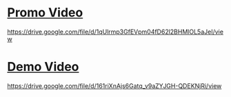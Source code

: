 # [Promo Video](https://drive.google.com/file/d/1qUlrmp3GfEVpm04fD62l2BHMlOL5aJeI/view)
https://drive.google.com/file/d/1qUlrmp3GfEVpm04fD62l2BHMlOL5aJeI/view

# [Demo Video](https://drive.google.com/file/d/161riXnAjs6Gatq_v9aZYJGH-QDEKNjRi/view)
https://drive.google.com/file/d/161riXnAjs6Gatq_v9aZYJGH-QDEKNjRi/view

